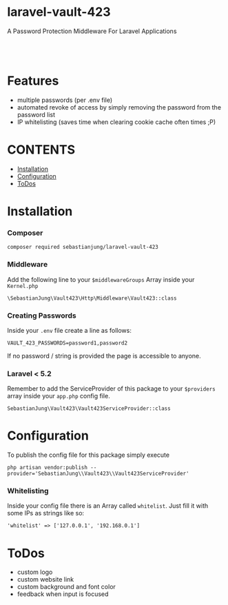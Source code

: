 # laravel-vault-423
A Password Protection Middleware For Laravel Applications
<br>
<br>
<br>
<br>

# Features
- multiple passwords (per .env file)
- automated revoke of access by simply removing the password from the password list
- IP whitelisting (saves time when clearing cookie cache often times ;P)


# CONTENTS
- [Installation](#installation)
- [Configuration](#configuration)
- [ToDos](#todos)


# Installation
### Composer
```
composer required sebastianjung/laravel-vault-423
```

### Middleware
Add the following line to your `$middlewareGroups` Array inside your `Kernel.php`
```
\SebastianJung\Vault423\Http\Middleware\Vault423::class
```

### Creating Passwords
Inside your `.env` file create a line as follows:
```
VAULT_423_PASSWORDS=password1,password2
```
If no password / string is provided the page is accessible to anyone.

### Laravel < 5.2
Remember to add the ServiceProvider of this package to your `$providers` array inside your `app.php` config file.
```
SebastianJung\Vault423\Vault423ServiceProvider::class
```


# Configuration
To publish the config file for this package simply execute
```
php artisan vendor:publish --provider='SebastianJung\\Vault423\\Vault423ServiceProvider'
```

### Whitelisting
Inside your config file there is an Array called `whitelist`. Just fill it with some IPs as strings like so:
```
'whitelist' => ['127.0.0.1', '192.168.0.1']
```


# ToDos
- custom logo
- custom website link
- custom background and font color
- feedback when input is focused
